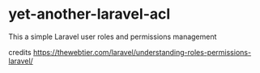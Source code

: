 # yet-another-laravel-acl
This a simple Laravel user roles and permissions management

credits https://thewebtier.com/laravel/understanding-roles-permissions-laravel/

